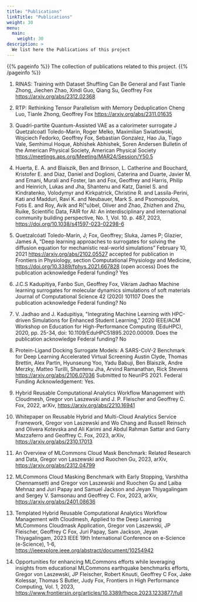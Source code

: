 ```yaml
---
title: "Publications"
linkTitle: "Publications"
weight: 30
menu:
  main:
    weight: 30
description: >
  We list here the Publications of this project
---
```


{{% pageinfo %}}
The collection of publications related to this project.
{{% /pageinfo %}}

1. RINAS: Training with Dataset Shuffling Can Be General and Fast
   Tianle Zhong, Jiechen Zhao, Xindi Guo, Qiang Su, Geoffrey Fox
   <https://arxiv.org/abs/2312.02368>

1. RTP: Rethinking Tensor Parallelism with Memory Deduplication
   Cheng Luo, Tianle Zhong, Geoffrey Fox
   <https://arxiv.org/abs/2311.01635>

1. Quadri-partite Quantum-Assisted VAE as a calorimeter surrogate
   J Quetzalcoatl Toledo-Marin, Roger Melko, Maximilian Swiatlowski, 
   Wojciech Fedorko, Geoffrey Fox, Sebastian Gonzalez, Hao Jia, Tiago Vale,
   Semhimul Hoque, Abhishek Abhishek, Soren Andersen
   Bulletin of the American Physical Society, American Physical Society
   <https://meetings.aps.org/Meeting/MAR24/Session/Y50.5>

1. Huerta, E. A. and Blaiszik, Ben and Brinson, L. Catherine and
   Bouchard, Kristofer E. and Diaz, Daniel and Doglioni, Caterina and
   Duarte, Javier M. and Emani, Murali and Foster, Ian and Fox,
   Geoffrey and Harris, Philip and Heinrich, Lukas and Jha, Shantenu
   and Katz, Daniel S. and Kindratenko, Volodymyr and Kirkpatrick,
   Christine R. and Lassila-Perini, Kati and Madduri, Ravi K. and
   Neubauer, Mark S. and Psomopoulos, Fotis E. and Roy, Avik and
   R{\"u}bel, Oliver and Zhao, Zhizhen and Zhu, Ruike, Scientific
   Data, FAIR for AI: An interdisciplinary and international community
   building perspective, No. 1, Vol. 10. p. 487, 2023,
   <https://doi.org/10.1038/s41597-023-02298-6>

2. Quetzalcóatl Toledo-Marín, J; Fox, Geoffrey; Sluka, James P;
   Glazier, James A, “Deep learning approaches to surrogates for
   solving the diffusion equation for mechanistic real-world
   simulations” February 10, 2021 https://arxiv.org/abs/2102.05527
   accepted for publication in Frontiers in Physiology, section
   Computational Physiology and Medicine,
   https://doi.org/10.3389/fphys.2021.667828 (open access) Does the
   publication acknowledge Federal funding? Yes

3. J.C.S Kadupitiya, Fanbo Sun, Geoffrey Fox, Vikram Jadhao Machine
   learning surrogates for molecular dynamics simulations of soft
   materials Journal of Computational Science 42 (2020) 101107 Does
   the publication acknowledge Federal funding? No

4. V. Jadhao and J. Kadupitiya, "Integrating Machine Learning with
   HPC-driven Simulations for Enhanced Student Learning," 2020
   IEEE/ACM Workshop on Education for High-Performance Computing
   (EduHPC), 2020, pp. 25-34, doi: 10.1109/EduHPC51895.2020.00009.
   Does the publication acknowledge Federal funding? No

5. Protein-Ligand Docking Surrogate Models: A SARS-CoV-2 Benchmark for
   Deep Learning Accelerated Virtual Screening Austin Clyde, Thomas
   Brettin, Alex Partin, Hyunseung Yoo, Yadu Babuji, Ben Blaiszik,
   Andre Merzky, Matteo Turilli, Shantenu Jha, Arvind Ramanathan, Rick
   Stevens https://arxiv.org/abs/2106.07036 Submitted
   to NeuriPS 2021. Federal Funding Acknowledgement: Yes.  

6. Hybrid Reusable Computational Analytics Workflow Management with
   Cloudmesh, Gregor von Laszewski and J. P. Fleischer and Geoffrey
   C. Fox, 2022, arXiv, <https://arxiv.org/abs/2210.16941>

7. Whitepaper on Reusable Hybrid and Multi-Cloud Analytics Service
   Framework, Gregor von Laszewski and Wo Chang and Russell Reinsch
   and Olivera Kotevska and Ali Karimi and Abdul Rahman Sattar and
   Garry Mazzaferro and Geoffrey C. Fox, 2023, arXiv,
   <https://arxiv.org/abs/2310.17013>

8. An Overview of MLCommons Cloud Mask Benchmark: Related Research and
   Data, Gregor von Laszewski and Ruochen Gu, 2023, arXiv,
   <https://arxiv.org/abs/2312.04799>

9. MLCommons Cloud Masking Benchmark with Early Stopping, Varshitha
   Chennamsetti and Gregor von Laszewski and Ruochen Gu and Laiba
   Mehnaz and Juri Papay and Samuel Jackson and Jeyan Thiyagalingam
   and Sergey V. Samsonau and Geoffrey C. Fox, 2023, arXiv,
   <https://arxiv.org/abs/2401.08636>

10. Templated Hybrid Reusable Computational Analytics Workflow
    Management with Cloudmesh, Applied to the Deep Learning MLCommons
    Cloudmask Application, Gregor von Laszewski, JP Fleischer,
    Geoffrey C Fox, Juri Papay, Sam Jackson, Jeyan Thiyagalingam, 2023
    IEEE 19th International Conference on e-Science (e-Science), 1-6,
    <https://ieeexplore.ieee.org/abstract/document/10254942>
   
11. Opportunities for enhancing MLCommons efforts while leveraging
    insights from educational MLCommons earthquake benchmarks efforts,
    Gregor von Laszewski, JP Fleischer, Robert Knuuti, Geoffrey C Fox,
    Jake Kolessar, Thomas S Butler, Judy Fox, Frontiers in High
    Performance Computing, Vol. 1, 2023,
    <https://www.frontiersin.org/articles/10.3389/fhpcp.2023.1233877/full>

